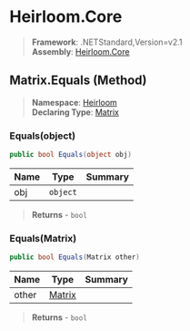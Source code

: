 # Heirloom.Core

> **Framework**: .NETStandard,Version=v2.1  
> **Assembly**: [Heirloom.Core][0]

## Matrix.Equals (Method)

> **Namespace**: [Heirloom][0]  
> **Declaring Type**: [Matrix][1]

### Equals(object)

```cs
public bool Equals(object obj)
```

| Name | Type     | Summary |
|------|----------|---------|
| obj  | `object` |         |

> **Returns** - `bool`

### Equals(Matrix)

```cs
public bool Equals(Matrix other)
```

| Name  | Type        | Summary |
|-------|-------------|---------|
| other | [Matrix][1] |         |

> **Returns** - `bool`

[0]: ../../../Heirloom.Core.md
[1]: ../Matrix.md
